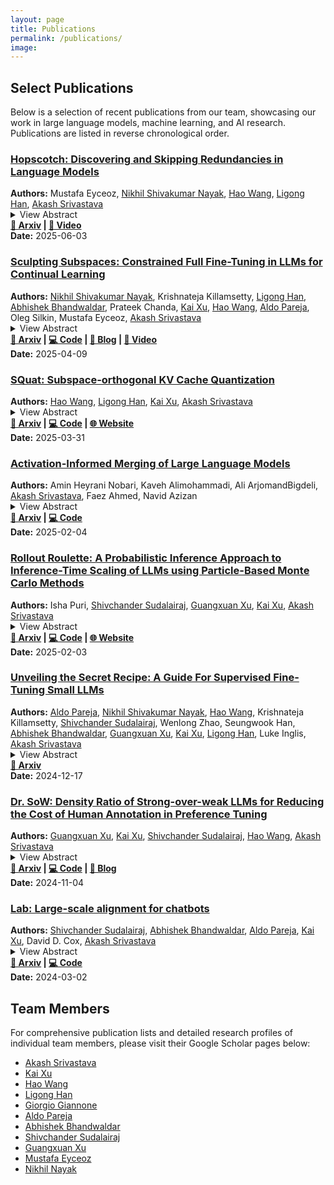 ```yaml
---
layout: page
title: Publications
permalink: /publications/
image:
---
```


## Select Publications

Below is a selection of recent publications from our team, showcasing our work in large language models, machine learning, and AI research. Publications are listed in reverse chronological order.

<div class="publication-card">
<h3><a href="https://arxiv.org/abs/2506.03303" target="_blank" rel="noopener">Hopscotch: Discovering and Skipping Redundancies in Language Models</a></h3>
<strong>Authors:</strong> Mustafa Eyceoz, <a href="https://scholar.google.com/citations?user=3pLEmAwAAAAJ&hl=en" target="_blank">Nikhil Shivakumar Nayak</a>, <a href="https://scholar.google.com/citations?hl=en&user=A3WtYhAAAAAJ" target="_blank">Hao Wang</a>, <a href="https://scholar.google.com/citations?user=n2v43R4AAAAJ&hl=en" target="_blank">Ligong Han</a>, <a href="https://scholar.google.com/citations?user=2h6SZeEAAAAJ&hl=en" target="_blank">Akash Srivastava</a><br>
<details>
  <summary>View Abstract</summary>
  Modern causal language models stack many attention blocks to improve performance, but not all blocks are necessary for every task. We propose Hopscotch, a simple yet effective method that identifies and skips attention blocks with least contributions to a task and adapts to preserve output quality. Hopscotch jointly optimizes which blocks to skip and how to scale the outputs of the remaining layers. By introducing lightweight, trainable scaling parameters to attention and MLP blocks, it mitigates distribution shifts in hidden states caused by removing attention blocks. Hopscotch does not modify model weights or require access to pretraining or instruction-tuning data, and is compatible with existing model compression techniques. When applied to 𝙻𝚕𝚊𝚖𝚊-𝟹.𝟷-𝟾𝙱 and 𝚀𝚠𝚎𝚗𝟸.𝟻-𝟽𝙱, Hopscotch achieves less than a 2% drop in performance even after skipping four attention blocks.
</details>
<strong><a href="https://arxiv.org/abs/2506.03303">📄 Arxiv</a> | <a href="https://youtube.com/live/1PGHYKqrE94?si=OkjefuYN7hK76NWU">🎥 Video</a></strong><br>
<strong>Date:</strong> 2025-06-03
</div>

<div class="publication-card">
<h3><a href="https://arxiv.org/abs/2504.07097" target="_blank" rel="noopener">Sculpting Subspaces: Constrained Full Fine-Tuning in LLMs for Continual Learning</a></h3>
<strong>Authors:</strong> <a href="https://scholar.google.com/citations?user=3pLEmAwAAAAJ&hl=en" target="_blank">Nikhil Shivakumar Nayak</a>, Krishnateja Killamsetty, <a href="https://scholar.google.com/citations?user=n2v43R4AAAAJ&hl=en" target="_blank">Ligong Han</a>, <a href="https://scholar.google.com/citations?user=lV0gYnkAAAAJ&hl=en" target="_blank">Abhishek Bhandwaldar</a>, Prateek Chanda, <a href="https://scholar.google.com/citations?user=kf3C60wAAAAJ" target="_blank">Kai Xu</a>, <a href="https://scholar.google.com/citations?hl=en&user=A3WtYhAAAAAJ" target="_blank">Hao Wang</a>, <a href="https://scholar.google.com/citations?user=Qpl3KlIAAAAJ&hl=en" target="_blank">Aldo Pareja</a>, Oleg Silkin, Mustafa Eyceoz, <a href="https://scholar.google.com/citations?user=2h6SZeEAAAAJ&hl=en" target="_blank">Akash Srivastava</a><br>
<details>
  <summary>View Abstract</summary>
  Continual learning in large language models (LLMs) is prone to catastrophic forgetting, where adapting to new tasks significantly degrades performance on previously learned ones. Existing methods typically rely on low-rank, parameter-efficient updates that limit the model's expressivity and introduce additional parameters per task, leading to scalability issues. To address these limitations, we propose a novel continual full fine-tuning approach leveraging adaptive singular value decomposition (SVD). Our method dynamically identifies task-specific low-rank parameter subspaces and constrains updates to be orthogonal to critical directions associated with prior tasks, thus effectively minimizing interference without additional parameter overhead or storing previous task gradients. We evaluate our approach extensively on standard continual learning benchmarks using both encoder-decoder (T5-Large) and decoder-only (LLaMA-2 7B) models, spanning diverse tasks including classification, generation, and reasoning. Empirically, our method achieves state-of-the-art results, up to 7% higher average accuracy than recent baselines like O-LoRA, and notably maintains the model's general linguistic capabilities, instruction-following accuracy, and safety throughout the continual learning process by reducing forgetting to near-negligible levels. Our adaptive SVD framework effectively balances model plasticity and knowledge retention, providing a practical, theoretically grounded, and computationally scalable solution for continual learning scenarios in large language models.
</details>
<strong><a href="https://arxiv.org/abs/2504.07097">📄 Arxiv</a> | <a href="https://github.com/Red-Hat-AI-Innovation-Team/orthogonal-subspace-learning">💻 Code</a> | <a href="https://ai-innovation.team/blog/orthogonal-subspace-learning">📝 Blog</a> | <a href="https://www.youtube.com/watch?v=A5Eg1RZK3oE">🎥 Video</a></strong><br>
<strong>Date:</strong> 2025-04-09
</div>

<div class="publication-card">
<h3><a href="https://arxiv.org/abs/2503.24358" target="_blank" rel="noopener">SQuat: Subspace-orthogonal KV Cache Quantization</a></h3>
<strong>Authors:</strong> <a href="https://scholar.google.com/citations?hl=en&user=A3WtYhAAAAAJ" target="_blank">Hao Wang</a>, <a href="https://scholar.google.com/citations?user=n2v43R4AAAAJ&hl=en" target="_blank">Ligong Han</a>, <a href="https://scholar.google.com/citations?user=kf3C60wAAAAJ" target="_blank">Kai Xu</a>, <a href="https://scholar.google.com/citations?user=2h6SZeEAAAAJ&hl=en" target="_blank">Akash Srivastava</a><br>
<details>
  <summary>View Abstract</summary>
  The key-value (KV) cache accelerates LLMs decoding by storing KV tensors from previously generated tokens. It reduces redundant computation at the cost of increased memory usage. To mitigate this overhead, existing approaches compress KV tensors into lower-bit representations; however, quantization errors can accumulate as more tokens are generated, potentially resulting in undesired outputs. In this paper, we introduce SQuat (Subspace-orthogonal KV cache quantization). It first constructs a subspace spanned by query tensors to capture the most critical task-related information. During key tensor quantization, it enforces that the difference between the (de)quantized and original keys remains orthogonal to this subspace, minimizing the impact of quantization errors on the attention mechanism's outputs. SQuat requires no model fine-tuning, no additional calibration dataset for offline learning, and is grounded in a theoretical framework we develop. Through numerical experiments, we show that our method reduces peak memory by 2.17 to 2.82, improves throughput by 2.45 to 3.60, and achieves more favorable benchmark scores than existing KV cache quantization algorithms.
</details>
<strong><a href="https://arxiv.org/abs/2503.24358">📄 Arxiv</a> | <a href="https://github.com/Red-Hat-AI-Innovation-Team/SQuat">💻 Code</a> | <a href="https://ai-innovation.team/squat/">🌐 Website</a></strong><br>
<strong>Date:</strong> 2025-03-31
</div>

<div class="publication-card">
<h3><a href="https://arxiv.org/abs/2502.02421" target="_blank" rel="noopener">Activation-Informed Merging of Large Language Models</a></h3>
<strong>Authors:</strong> Amin Heyrani Nobari, Kaveh Alimohammadi, Ali ArjomandBigdeli, <a href="https://scholar.google.com/citations?user=2h6SZeEAAAAJ&hl=en" target="_blank">Akash Srivastava</a>, Faez Ahmed, Navid Azizan<br>
<details>
  <summary>View Abstract</summary>
  Model merging, a method that combines the parameters and embeddings of multiple fine-tuned large language models (LLMs), offers a promising approach to enhance model performance across various tasks while maintaining computational efficiency. This paper introduces Activation-Informed Merging (AIM), a technique that integrates the information from the activation space of LLMs into the merging process to improve performance and robustness. AIM is designed as a flexible, complementary solution that is applicable to any existing merging method. It aims to preserve critical weights from the base model, drawing on principles from continual learning (CL) and model compression. Utilizing a task-agnostic calibration set, AIM selectively prioritizes essential weights during merging. We empirically demonstrate that AIM significantly enhances the performance of merged models across multiple benchmarks. Our findings suggest that considering the activation-space information can provide substantial advancements in the model merging strategies for LLMs, with up to a 40% increase in benchmark performance.
</details>
<strong><a href="https://arxiv.org/abs/2502.02421">📄 Arxiv</a> | <a href="https://github.com/ahnobari/ActivationInformedMerging">💻 Code</a></strong><br>
<strong>Date:</strong> 2025-02-04
</div>

<div class="publication-card">
<h3><a href="https://arxiv.org/abs/2502.01618" target="_blank" rel="noopener">Rollout Roulette: A Probabilistic Inference Approach to Inference-Time Scaling of LLMs using Particle-Based Monte Carlo Methods</a></h3>
<strong>Authors:</strong> Isha Puri, <a href="https://scholar.google.com/citations?user=O71amfMAAAAJ&hl=en" target="_blank">Shivchander Sudalairaj</a>, <a href="https://scholar.google.com/citations?user=ohsEWqsAAAAJ&hl=en" target="_blank">Guangxuan Xu</a>, <a href="https://scholar.google.com/citations?user=kf3C60wAAAAJ" target="_blank">Kai Xu</a>, <a href="https://scholar.google.com/citations?user=2h6SZeEAAAAJ&hl=en" target="_blank">Akash Srivastava</a><br>
<details>
  <summary>View Abstract</summary>
  Large language models (LLMs) have achieved significant performance gains via scaling up model sizes and/or data. However, recent evidence suggests diminishing returns from such approaches, motivating scaling the computation spent at inference time. Existing inference-time scaling methods, usually with reward models, cast the task as a search problem, which tends to be vulnerable to reward hacking as a consequence of approximation errors in reward models. In this paper, we instead cast inference-time scaling as a probabilistic inference task and leverage sampling-based techniques to explore the typical set of the state distribution of a state-space model with an approximate likelihood, rather than optimize for its mode directly. We propose a novel inference-time scaling approach by adapting particle-based Monte Carlo methods to this task. Our empirical evaluation demonstrates that our methods have a 4-16x better scaling rate over our deterministic search counterparts on various challenging mathematical reasoning tasks. Using our approach, we show that Qwen2.5-Math-1.5B-Instruct can surpass GPT-4o accuracy in only 4 rollouts, while Qwen2.5-Math-7B-Instruct scales to o1 level accuracy in only 32 rollouts. Our work not only presents an effective method to inference-time scaling, but also connects the rich literature in probabilistic inference with inference-time scaling of LLMs to develop more robust algorithms in future work.
</details>
<strong><a href="https://arxiv.org/abs/2502.01618">📄 Arxiv</a> | <a href="https://github.com/Red-Hat-AI-Innovation-Team/its_hub">💻 Code</a> | <a href="https://probabilistic-inference-scaling.github.io/">🌐 Website</a></strong><br>
<strong>Date:</strong> 2025-02-03
</div>

<div class="publication-card">
<h3><a href="https://arxiv.org/abs/2412.13337" target="_blank" rel="noopener">Unveiling the Secret Recipe: A Guide For Supervised Fine-Tuning Small LLMs</a></h3>
<strong>Authors:</strong> <a href="https://scholar.google.com/citations?user=Qpl3KlIAAAAJ&hl=en" target="_blank">Aldo Pareja</a>, <a href="https://scholar.google.com/citations?user=3pLEmAwAAAAJ&hl=en" target="_blank">Nikhil Shivakumar Nayak</a>, <a href="https://scholar.google.com/citations?hl=en&user=A3WtYhAAAAAJ" target="_blank">Hao Wang</a>, Krishnateja Killamsetty, <a href="https://scholar.google.com/citations?user=O71amfMAAAAJ&hl=en" target="_blank">Shivchander Sudalairaj</a>, Wenlong Zhao, Seungwook Han, <a href="https://scholar.google.com/citations?user=lV0gYnkAAAAJ&hl=en" target="_blank">Abhishek Bhandwaldar</a>, <a href="https://scholar.google.com/citations?user=ohsEWqsAAAAJ&hl=en" target="_blank">Guangxuan Xu</a>, <a href="https://scholar.google.com/citations?user=kf3C60wAAAAJ" target="_blank">Kai Xu</a>, <a href="https://scholar.google.com/citations?user=n2v43R4AAAAJ&hl=en" target="_blank">Ligong Han</a>, Luke Inglis, <a href="https://scholar.google.com/citations?user=2h6SZeEAAAAJ&hl=en" target="_blank">Akash Srivastava</a><br>
<details>
  <summary>View Abstract</summary>
  The rise of large language models (LLMs) has created a significant disparity: industrial research labs with their computational resources, expert teams, and advanced infrastructures, can effectively fine-tune LLMs, while individual developers and small organizations face barriers due to limited resources. In this paper, we aim to bridge this gap by presenting a comprehensive study on supervised fine-tuning of LLMs using instruction-tuning datasets spanning diverse knowledge domains and skills. We focus on small-sized LLMs (3B to 7B parameters) for their cost-efficiency and accessibility. We explore various training configurations and strategies across four open-source pre-trained models. We provide detailed documentation of these configurations, revealing findings that challenge several common training practices, including hyperparameter recommendations from TULU and phased training recommended by Orca. Key insights from our work include: (i) larger batch sizes paired with lower learning rates lead to improved model performance on benchmarks such as MMLU, MTBench, and Open LLM Leaderboard; (ii) early-stage training dynamics, such as lower gradient norms and higher loss values, are strong indicators of better final model performance, enabling early termination of sub-optimal runs and significant computational savings; (iii) through a thorough exploration of hyperparameters like warmup steps and learning rate schedules, we provide guidance for practitioners and find that certain simplifications do not compromise performance; and (iv) we observed no significant difference in performance between phased and stacked training strategies, but stacked training is simpler and more sample efficient. With these findings holding robustly across datasets and models, we hope this study serves as a guide for practitioners fine-tuning small LLMs and promotes a more inclusive environment for LLM research.
</details>
<strong><a href="https://arxiv.org/abs/2412.13337">📄 Arxiv</a></strong><br>
<strong>Date:</strong> 2024-12-17
</div>

<div class="publication-card">
<h3><a href="https://arxiv.org/abs/2411.02481" target="_blank" rel="noopener">Dr. SoW: Density Ratio of Strong-over-weak LLMs for Reducing the Cost of Human Annotation in Preference Tuning</a></h3>
<strong>Authors:</strong> <a href="https://scholar.google.com/citations?user=ohsEWqsAAAAJ&hl=en" target="_blank">Guangxuan Xu</a>, <a href="https://scholar.google.com/citations?user=kf3C60wAAAAJ" target="_blank">Kai Xu</a>, <a href="https://scholar.google.com/citations?user=O71amfMAAAAJ&hl=en" target="_blank">Shivchander Sudalairaj</a>, <a href="https://scholar.google.com/citations?hl=en&user=A3WtYhAAAAAJ" target="_blank">Hao Wang</a>, <a href="https://scholar.google.com/citations?user=2h6SZeEAAAAJ&hl=en" target="_blank">Akash Srivastava</a><br>
<details>
  <summary>View Abstract</summary>
  Preference tuning relies on high-quality human preference data, which is often expensive and time-consuming to gather. In this paper, we introduce Dr. Sow (Density Ratio of Strong over Weak) a cost-effective method that eliminates the reliance for human annotation by leveraging off-the-shelf LLMs for preference data annotation. Dr. Sow uses the log-density ratio between a better-aligned and a less-aligned LLM as a reward signal. We evaluate Dr. Sow across 221 different LLM pairs and empirically find a strong correlation between the performance gap of the paired models and the quality of the reward signal. This insight provides a practical guideline for selecting LLMs for data annotation. 
  Additionally, we introduce an end-to-end pipeline that customizes reward functions based on user query domains. Without fine-tuning, it improves accuracy on domain-specific evaluations. With a pair of Mistral-7B models, Dr. Sow achieves a RewardBench score of 82.6, outperforming the best trained reward functions from same model class and demonstrating competitive performance against SoTA models in Safety (91.0) and Reasoning (88.0) domains. Further, we preference-tune Llama-3-8B-Instruct using data annotated by Dr. Sow. Our approach pushes Llama-3-8B to achieve a 37.4 % (+15.1 %) win rate on ArenaHard and a 40.7 % (+17.8 %) win rate on length-controlled AlpacaEval 2.0.
</details>
<strong><a href="https://arxiv.org/abs/2411.02481">📄 Arxiv</a> | <a href="https://github.com/Red-Hat-AI-Innovation-Team/reward_hub">💻 Code</a> | <a href="https://www.redhat.com/en/blog/smarter-enterprise-ai-inference-time-scaling">📝 Blog</a></strong><br>
<strong>Date:</strong> 2024-11-04
</div>

<div class="publication-card">
<h3><a href="https://arxiv.org/abs/2403.01081" target="_blank" rel="noopener">Lab: Large-scale alignment for chatbots</a></h3>
<strong>Authors:</strong> <a href="https://scholar.google.com/citations?user=O71amfMAAAAJ&hl=en" target="_blank">Shivchander Sudalairaj</a>, <a href="https://scholar.google.com/citations?user=lV0gYnkAAAAJ&hl=en" target="_blank">Abhishek Bhandwaldar</a>, <a href="https://scholar.google.com/citations?user=Qpl3KlIAAAAJ&hl=en" target="_blank">Aldo Pareja</a>, <a href="https://scholar.google.com/citations?user=kf3C60wAAAAJ" target="_blank">Kai Xu</a>, David D. Cox, <a href="https://scholar.google.com/citations?user=2h6SZeEAAAAJ&hl=en" target="_blank">Akash Srivastava</a><br>
<details>
  <summary>View Abstract</summary>
  This work introduces LAB (Large-scale Alignment for chatBots), a novel methodology designed to overcome the scalability challenges in the instruction-tuning phase of large language model (LLM) training. Leveraging a taxonomy-guided synthetic data generation process and a multi-phase tuning framework, LAB significantly reduces reliance on expensive human annotations and proprietary models like GPT-4. We demonstrate that LAB-trained models can achieve competitive performance across several benchmarks compared to models trained with traditional human-annotated or GPT-4 generated synthetic data. Thus offering a scalable, cost-effective solution for enhancing LLM capabilities and instruction-following behaviors without the drawbacks of catastrophic forgetting, marking a step forward in the efficient training of LLMs for a wide range of applications.
</details>
<strong><a href="https://arxiv.org/abs/2403.01081">📄 Arxiv</a> | <a href="https://github.com/instructlab">💻 Code</a></strong><br>
<strong>Date:</strong> 2024-03-02
</div>

## Team Members

For comprehensive publication lists and detailed research profiles of individual team members, please visit their Google Scholar pages below:

- [Akash Srivastava](https://scholar.google.com/citations?user=2h6SZeEAAAAJ&hl=en)
- [Kai Xu](https://scholar.google.com/citations?user=kf3C60wAAAAJ) 
- [Hao Wang](https://scholar.google.com/citations?hl=en&user=A3WtYhAAAAAJ)
- [Ligong Han](https://scholar.google.com/citations?user=n2v43R4AAAAJ&hl=en)
- [Giorgio Giannone](https://scholar.google.com/citations?user=1qsJQhkAAAAJ&hl=en)
- [Aldo Pareja](https://scholar.google.com/citations?user=Qpl3KlIAAAAJ&hl=en)
- [Abhishek Bhandwaldar](https://scholar.google.com/citations?user=lV0gYnkAAAAJ&hl=en)
- [Shivchander Sudalairaj](https://scholar.google.com/citations?user=O71amfMAAAAJ&hl=en)
- [Guangxuan Xu](https://scholar.google.com/citations?user=ohsEWqsAAAAJ&hl=en)
- [Mustafa Eyceoz](https://arxiv.org/search/cs?searchtype=author&query=Eyceoz,+M)
- [Nikhil Nayak](https://scholar.google.com/citations?user=3pLEmAwAAAAJ&hl=en)